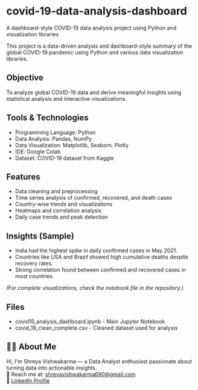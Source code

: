 # covid-19-data-analysis-dashboard
A dashboard-style COVID-19 data analysis project using Python and visualization libraries

This project is a data-driven analysis and dashboard-style summary of the global COVID-19 pandemic using Python and various data visualization libraries.

##  Objective

To analyze global COVID-19 data and derive meaningful insights using statistical analysis and interactive visualizations.

##  Tools & Technologies

- Programming Language: Python  
- Data Analysis: Pandas, NumPy  
- Data Visualization: Matplotlib, Seaborn, Plotly  
- IDE: Google Colab  
- Dataset: COVID-19 dataset from Kaggle  

##  Features

- Data cleaning and preprocessing  
- Time series analysis of confirmed, recovered, and death cases  
- Country-wise trends and visualizations  
- Heatmaps and correlation analysis  
- Daily case trends and peak detection  

##  Insights (Sample)

- India had the highest spike in daily confirmed cases in May 2021.
- Countries like USA and Brazil showed high cumulative deaths despite recovery rates.
- Strong correlation found between confirmed and recovered cases in most countries.
  
_(For complete visualizations, check the notebook file in the repository.)_

##  Files

- covid19_analysis_dashboard.ipynb - Main Jupyter Notebook
- covid_19_clean_complete.csv - Cleaned dataset used for analysis

## 🙋‍♀ About Me

Hi, I'm Shreya Vishwakarma — a Data Analyst enthusiast passionate about turning data into actionable insights.  
📧 Reach me at: shreyavishwakarma690@gmail.com  
🔗 [LinkedIn Profile](https://www.linkedin.com/in/shreya-vishwakarma-5244781aa)

